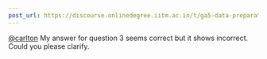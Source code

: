 ```yaml
---
post_url: https://discourse.onlinedegree.iitm.ac.in/t/ga5-data-preparation-discussion-thread-tds-jan-2025/166576/85
---
```

[@carlton](/u/carlton) My answer for question 3 seems correct but it shows incorrect. Could you please clarify.
